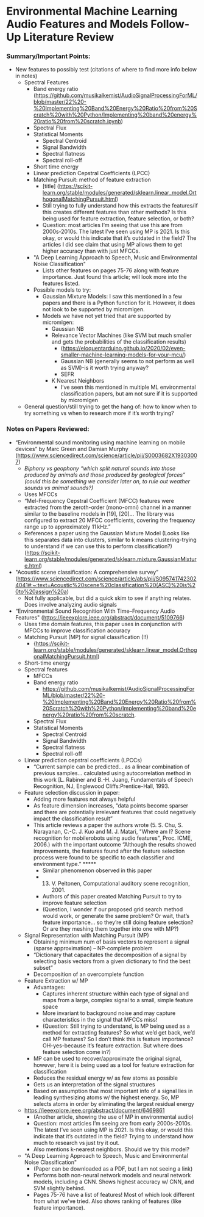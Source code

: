 # Environmental Machine Learning Audio Features and Models Follow-Up Literature Review
### Summary/Important Points: 
- New features to possibly test (citations of where to find more info below in notes)
    - Spectral Features
      - Band energy ratio (https://github.com/musikalkemist/AudioSignalProcessingForML/blob/master/22%20-%20Implementing%20Band%20Energy%20Ratio%20from%20Scratch%20with%20Python/Implementing%20band%20energy%20ratio%20from%20scratch.ipynb)
      - Spectral Flux
      - Statistical Moments
        - Spectral Centroid
        - Signal Bandwidth
        - Spectral flatness
        - Spectral roll-off
      - Short time energy
      - Linear prediction Cepstral Coefficients (LPCC)
      - Matching Pursuit: method of feature extraction
        - [title] (https://scikit-learn.org/stable/modules/generated/sklearn.linear_model.OrthogonalMatchingPursuit.html)
        - Still trying to fully understand how this extracts the features/if this creates different features than other methods? Is this being used for feature extraction, feature selection, or both?
        - Question: most articles I’m seeing that use this are from 2000s-2010s. The latest I’ve seen using MP is 2021. Is this okay, or would this indicate that it’s outdated in the field? The articles I did see claim that using MP allows them to get higher accuracy than with just MFCCs.
      - "A Deep Learning Approach to Speech, Music and Environmental Noise Classification"
        - Lists other features on pages 75-76 along with feature importance. Just found this article; will look more into the features listed.
      - Possible models to try:
        - Gaussian Mixture Models: I saw this mentioned in a few papers and there is a Python function for it. However, it does not look to be supported by micromlgen.
        - Models we have not yet tried that are supported by micromlgen:
          - Gaussian NB
          - Relevance Vector Machines (like SVM but much smaller and gets the probabilities of the classification results)
            - (https://eloquentarduino.github.io/2020/02/even-smaller-machine-learning-models-for-your-mcu/)
            - Gaussian NB (generally seems to not perform as well as SVM)-is it worth trying anyway?
            - SEFR
          - K Nearest Neighbors
            - I’ve seen this mentioned in multiple ML environmental classification papers, but am not sure if it is supported by micromlgen
  - General question/still trying to get the hang of: how to know when to try something vs when to research more if it’s worth trying?

### Notes on Papers Reviewed:
  - “Environmental sound monitoring using machine learning on mobile devices” by Marc Green and Damian Murphy (https://www.sciencedirect.com/science/article/pii/S0003682X19303007)
    - *Biphony vs geophony “which split natural sounds into those produced by animals and those produced by geological forces” (could this be something we consider later on, to rule out weather sounds vs animal sounds?)*
    - Uses MFCCs
    - “Mel-Frequency Cepstral Coefficient (MFCC) features were extracted from the zeroth-order (mono-omni) channel in a manner similar to the baseline models in [19], [20]… The library was configured to extract 20 MFCC coefficients, covering the frequency range up to approximately 11 kHz.”
    - References a paper using the Gaussian Mixture Model (Looks like this  separates data into clusters, similar to k means clustering-trying to understand if we can use this to perform classification?) (https://scikit-learn.org/stable/modules/generated/sklearn.mixture.GaussianMixture.html)
  - "Acoustic scene classification: A comprehensive survey” (https://www.sciencedirect.com/science/article/abs/pii/S0957417423024041#:~:text=Acoustic%20scene%20classification%20(ASC)%20is%20to%20assign%20a)
    - Not fully applicable, but did a quick skim to see if anything relates. Does involve analyzing audio signals
  - “Environmental Sound Recognition With Time–Frequency Audio Features" (https://ieeexplore.ieee.org/abstract/document/5109766)
    - Uses time domain features, this paper uses in conjunction with MFCCs to improve classification accuracy
    - Matching Pursuit (MP) for signal classification (!!)
      - {https://scikit-learn.org/stable/modules/generated/sklearn.linear_model.OrthogonalMatchingPursuit.html)
    - Short-time energy
    - Spectral features
      - MFCCs
      - Band energy ratio
        - https://github.com/musikalkemist/AudioSignalProcessingForML/blob/master/22%20-%20Implementing%20Band%20Energy%20Ratio%20from%20Scratch%20with%20Python/Implementing%20band%20energy%20ratio%20from%20scratch.
      - Spectral Flux
      - Statistical Moments
        - Spectral Centroid
        - Signal Bandwidth
        - Spectral flatness
        - Spectral roll-off
    - Linear prediction cepstral coefficients (LPCCs)
      - “Current sample can be predicted… as a linear combination of previous samples… calculated using autocorrelation method in this work [L. Rabiner and B.-H. Juang, Fundamentals of Speech Recognition, NJ, Englewood Cliffs:Prentice-Hall, 1993.
    - Feature selection discussion in paper:
      - Adding more features not always helpful
      - As feature dimension increases, “data points become sparser and there are potentially irrelevant features that could negatively impact the classification result”
      - This article reviews a paper the authors wrote (5. S. Chu, S. Narayanan, C.-C. J. Kuo and M. J. Matari, "Where am I? Scene recognition for mobilerobots using audio features", Proc. ICME, 2006.) with the important outcome “Although the results showed improvements, the features found after the feature selection process were found to be specific to each classifier and environment type.” *****
        - Similar phenomenon observed in this paper 
        - 13. V. Peltonen, Computational auditory scene recognition, 2001.
        - Authors of this paper created Matching Pursuit to try to improve feature selection
        - (Question, I wonder if our proposed grid search method would work, or generate the same problem? Or wait, that’s feature importance… so they’re still doing feature selection? Or are they meshing them together into one with MP?)
    - Signal Representation with Matching Pursuit (MP)
      - Obtaining minimum num of basis vectors to represent a signal (sparse approximation) – NP-complete problem
      - “Dictionary that capacitates the decomposition of a signal by selecting basis vectors from a given dictionary to find the best subset”
      - Decomposition of an overcomplete function
    - Feature Extraction w/ MP
      - Advantages:
        - Captures inherent structure within each type of signal and maps from a large, complex signal to a small, simple feature space
        - More invariant to background noise and may capture characteristics in the signal that MFCCs miss!
        - (Question: Still trying to understand, is MP being used as a method for extracting features? So what we’d get back, we’d call MP features? So I don’t think this is feature importance? OH-yes-because it’s feature extraction. But where does feature selection come in?)
      - MP can be used to recover/approximate the original signal, however, here it is being used as a tool for feature extraction for classification
      - Reduces the residual energy w/ as few atoms as possible
      - Gets us an interpretation of the signal structures
      - Based on assumption that most important info of a signal lies in leading synthesizing atoms w/ the highest energy. So, MP selects atoms in order by eliminating the largest residual energy
    - https://ieeexplore.ieee.org/abstract/document/6469861
      - (Another article, showing the use of MP in environmental audio)
      - Question: most articles I’m seeing are from early 2000s-2010s. The latest I’ve seen using MP is 2021. Is this okay, or would this indicate that it’s outdated in the field? Trying to understand how much to research vs just try it out.
      - Also mentions k-nearest neighbors. Should we try this model?
     - "A Deep Learning Approach to Speech, Music and Environmental Noise Classification"
       - (Paper can be downloaded as a PDF, but I am not seeing a link)
       - Performs both non-neural network models and neural network models, including a CNN. Shows highest accuracy w/ CNN, and SVM slightly behind.
       - Pages 75-76 have a list of features! Most of which look different from what we've tried. Also shows ranking of features (like feature importance).








